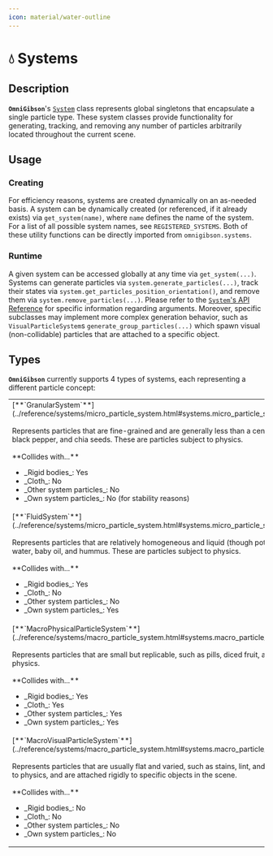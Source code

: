 ```yaml
---
icon: material/water-outline
---
```


# 💧 **Systems**

## Description

**`OmniGibson`**'s [`System`](../reference/systems/base_system.html) class represents global singletons that encapsulate a single particle type. These system classes provide functionality for generating, tracking, and removing any number of particles arbitrarily located throughout the current scene.

## Usage

### Creating
For efficiency reasons, systems are created dynamically on an as-needed basis.  A system can be dynamically created (or referenced, if it already exists) via `get_system(name)`, where `name` defines the name of the system. For a list of all possible system names, see `REGISTERED_SYSTEMS`. Both of these utility functions can be directly imported from `omnigibson.systems`.

### Runtime
A given system can be accessed globally at any time via `get_system(...)`. Systems can generate particles via `system.generate_particles(...)`, track their states via `system.get_particles_position_orientation()`, and remove them via `system.remove_particles(...)`. Please refer to the [`System`'s API Reference](../reference/systems/base_system.html) for specific information regarding arguments. Moreover, specific subclasses may implement more complex generation behavior, such as `VisualParticleSystem`s `generate_group_particles(...)` which spawn visual (non-collidable) particles that are attached to a specific object.

## Types

**`OmniGibson`** currently supports 4 types of systems, each representing a different particle concept:

<table markdown="span">
    <tr>
        <td valign="top" width="60%">
            [**`GranularSystem`**](../reference/systems/micro_particle_system.html#systems.micro_particle_system.GranularSystem)<br><br>  
            Represents particles that are fine-grained and are generally less than a centimeter in size, such as brown rice, black pepper, and chia seeds. These are particles subject to physics.<br><br>**Collides with...**
            <ul>
                <li>_Rigid bodies_: Yes</li>
                <li>_Cloth_: No</li>
                <li>_Other system particles_: No</li>
                <li>_Own system particles_: No (for stability reasons)</li>
            </ul>
        </td>
        <td>
            <img src="../assets/systems/granular.png" alt="rgb">
        </td>
    </tr>
    <tr>
        <td valign="top" width="60%">
            [**`FluidSystem`**](../reference/systems/micro_particle_system.html#systems.micro_particle_system.FluidSystem)<br><br>  
            Represents particles that are relatively homogeneous and liquid (though potentially viscous) in nature, such as water, baby oil, and hummus. These are particles subject to physics.<br><br>**Collides with...**
            <ul>
                <li>_Rigid bodies_: Yes</li>
                <li>_Cloth_: No</li>
                <li>_Other system particles_: No</li>
                <li>_Own system particles_: Yes</li>
            </ul>
        </td>
        <td>
            <img src="../assets/systems/fluid.png" alt="rgb">
        </td>
    </tr>
    <tr>
        <td valign="top" width="60%">
            [**`MacroPhysicalParticleSystem`**](../reference/systems/macro_particle_system.html#systems.macro_particle_system.MacroPhysicalParticleSystem)<br><br>  
            Represents particles that are small but replicable, such as pills, diced fruit, and hair. These are particles subject to physics.<br><br>**Collides with...**
            <ul>
                <li>_Rigid bodies_: Yes</li>
                <li>_Cloth_: Yes</li>
                <li>_Other system particles_: Yes</li>
                <li>_Own system particles_: Yes</li>
            </ul>
        </td>
        <td>
            <img src="../assets/systems/macro_physical.png" alt="rgb">
        </td>
    </tr>
    <tr>
        <td valign="top" width="60%">
            [**`MacroVisualParticleSystem`**](../reference/systems/macro_particle_system.html#systems.macro_particle_system.MacroVisualParticleSystem)<br><br>  
            Represents particles that are usually flat and varied, such as stains, lint, and moss. These are particles not subject to physics, and are attached rigidly to specific objects in the scene.<br><br>**Collides with...**
            <ul>
                <li>_Rigid bodies_: No</li>
                <li>_Cloth_: No</li>
                <li>_Other system particles_: No</li>
                <li>_Own system particles_: No</li>
            </ul>
        </td>
        <td>
            <img src="../assets/systems/macro_visual.png" alt="rgb">
        </td>
    </tr>
</table>

